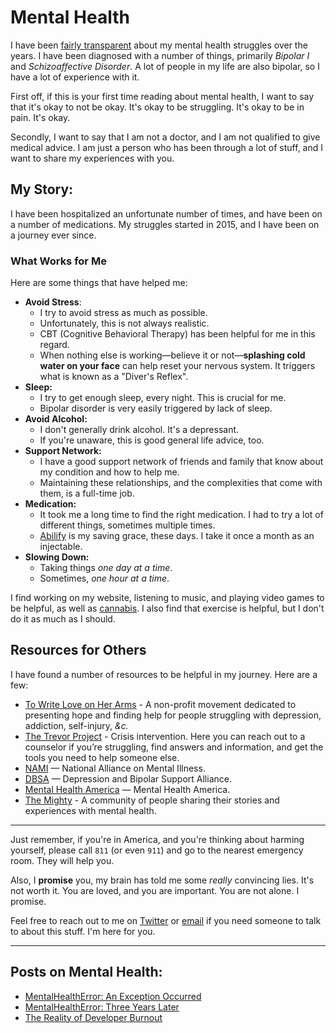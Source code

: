 # Mental Health

I have been [fairly transparent](/essays/2016/mentalhealtherror_an_exception_occurred)
about my mental health struggles over the years. I have been diagnosed with a number
of things, primarily *Bipolar I* and *Schizoaffective Disorder*. A lot of people
in my life are also bipolar, so I have a lot of experience with it.

First off, if this is your first time reading about mental health, I want to say that
it's okay to not be okay. It's okay to be struggling. It's okay to be in pain. It's okay.

Secondly, I want to say that I am not a doctor, and I am not qualified to give medical advice. I am just a person who has been through a lot of stuff, and I want to share my experiences with you.

## My Story:

I have been hospitalized an unfortunate number of times, and have been on a number of medications. My struggles started
in 2015, and I have been on a journey ever since.

### What Works for Me

Here are some things that have helped me:

- **Avoid Stress**:
  - I try to avoid stress as much as possible.
  - Unfortunately, this is not always realistic.
  - CBT (Cognitive Behavioral Therapy) has been helpful for me in this regard.
  - When nothing else is working—believe it or not—**splashing cold water on your face** can help reset your nervous system. It triggers what is known as a "Diver's Reflex".
- **Sleep:**
  - I try to get enough sleep, every night. This is crucial for me.
  - Bipolar disorder is very easily triggered by lack of sleep.
- **Avoid Alcohol:**
  - I don't generally drink alcohol. It's a depressant.
  - If you're unaware, this is good general life advice, too.
- **Support Network:**
  - I have a good support network of friends and family that know about my condition and how to help me.
  - Maintaining these relationships, and the complexities that come with them, is a full-time job.
- **Medication:**
  - It took me a long time to find the right medication. I had to try a lot of different things, sometimes multiple times.
  - [Abilify](https://www.abilify.com) is my saving grace, these days. I take it once a month as an injectable.
- **Slowing Down:**
  - Taking things *one day at a time*.
  - Sometimes, *one hour at a time*.

I find working on my website, listening to music, and playing video games to be helpful, as
well as [cannabis](/software/websites/strainsdb). I also find that exercise is helpful, but I don't do it as much as I should.

## Resources for Others

I have found a number of resources to be helpful in my journey. Here are a few:

- [To Write Love on Her Arms](https://twloha.com/) - A non-profit movement dedicated to presenting hope and finding help for people struggling with depression, addiction, self-injury, *&c.*
- [The Trevor Project](https://www.thetrevorproject.org/) - Crisis intervention. Here you can reach out to a counselor if you’re struggling, find answers and information, and get the tools you need to help someone else.
- [NAMI](https://www.nami.org/) — National Alliance on Mental Illness.
- [DBSA](https://www.dbsalliance.org/) — Depression and Bipolar Support Alliance.
- [Mental Health America](https://www.mhanational.org/) — Mental Health America.
- [The Mighty](https://themighty.com/) - A community of people sharing their stories and experiences with mental health.

-------------

Just remember, if you're in America, and you're thinking about harming yourself, please call `811` (or even `911`) and go to the nearest emergency room. They will help you.

Also, I **promise** you, my brain has told me some *really* convincing lies. It's not worth it. You are loved, and you are important. You are not alone. I promise.

Feel free to reach out to me on [Twitter](https://twitter.com/kennethreitz42) or [email](/contact) if you need someone to talk to about this stuff. I'm here for you.


-------------


## Posts on Mental Health:

- [MentalHealthError: An Exception Occurred](/essays/2016/mentalhealtherror_an_exception_occurred)
- [MentalHealthError: Three Years Later](/essays/2019/mentalhealtherror_three_years_later)
- [The Reality of Developer Burnout](/essays/2017/the_reality_of_developer_burnout)
